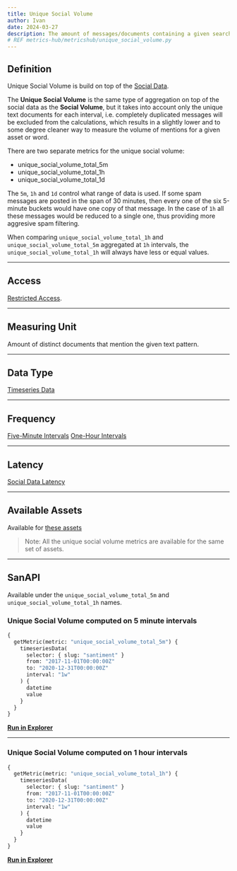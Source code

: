 ```yaml
---
title: Unique Social Volume
author: Ivan
date: 2024-03-27
description: The amount of messages/documents containing a given search term without spam
# REF metrics-hub/metricshub/unique_social_volume.py
---
```


## Definition

Unique Social Volume is build on top of the [Social Data](/metrics/details/social-data).

The **Unique Social Volume** is the same type of aggregation on top of the
social data as the **Social Volume**, but it takes into account only the unique
text documents for each interval, i.e. completely duplicated messages will be
excluded from the calculations, which results in a slightly lower and to some
degree cleaner way to measure the volume of mentions for a given asset or word.

There are two separate metrics for the unique social volume:

- unique_social_volume_total_5m
- unique_social_volume_total_1h
- unique_social_volume_total_1d

The `5m`, `1h` and `1d` control what range of data is used. If some spam messages are
posted in the span of 30 minutes, then every one of the six  5-minute buckets would have
one copy of that message. In the case of `1h` all these messages would be reduced
to a single one, thus providing more aggresive spam filtering.

When comparing `unique_social_volume_total_1h` and
`unique_social_volume_total_5m` aggregated at `1h` intervals, the
`unique_social_volume_total_1h` will always have less or equal values.

---

## Access

[Restricted Access](/metrics/details/access#restricted-access).

---

## Measuring Unit

Amount of distinct documents that mention the given text pattern.

---

## Data Type

[Timeseries Data](/metrics/details/data-type#timeseries-data)

---

## Frequency

[Five-Minute Intervals](/metrics/details/frequency#five-minute-frequency)
[One-Hour Intervals](/metrics/details/frequency#hourly-frequency)

---

## Latency

[Social Data Latency](/metrics/details/latency#social-data-latency)

---

## Available Assets

Available for [these assets](<https://api.santiment.net/graphiql?variables=&query=%7B%0A%20%20getMetric(metric%3A%20%22unique_social_volume_5m%22)%20%7B%0A%20%20%20%20metadata%20%7B%0A%20%20%20%20%20%20availableSlugs%0A%20%20%20%20%7D%0A%20%20%7D%0A%7D%0A>)

> Note: All the unique social volume metrics are available for the same set of assets.

---

## SanAPI

Available under the `unique_social_volume_total_5m` and `unique_social_volume_total_1h`
names.

### Unique Social Volume computed on 5 minute intervals

```graphql
{
  getMetric(metric: "unique_social_volume_total_5m") {
    timeseriesData(
      selector: { slug: "santiment" }
      from: "2017-11-01T00:00:00Z"
      to: "2020-12-31T00:00:00Z"
      interval: "1w"
    ) {
      datetime
      value
    }
  }
}
```

**[Run in Explorer](<https://api.santiment.net/graphiql?query=%7B%0A%20%20getMetric(metric%3A%20%22unique_social_volume_total_5m%22)%20%7B%0A%20%20%20%20timeseriesData(%0A%20%20%20%20%20%20selector%3A%20%7B%20slug%3A%20%22santiment%22%20%7D%0A%20%20%20%20%20%20from%3A%20%222017-11-01T00%3A00%3A00Z%22%0A%20%20%20%20%20%20to%3A%20%222020-12-31T00%3A00%3A00Z%22%0A%20%20%20%20%20%20interval%3A%20%221w%22%0A%20%20%20%20)%20%7B%0A%20%20%20%20%20%20datetime%0A%20%20%20%20%20%20value%0A%20%20%20%20%7D%0A%20%20%7D%0A%7D>)**

---

### Unique Social Volume computed on 1 hour intervals

```graphql
{
  getMetric(metric: "unique_social_volume_total_1h") {
    timeseriesData(
      selector: { slug: "santiment" }
      from: "2017-11-01T00:00:00Z"
      to: "2020-12-31T00:00:00Z"
      interval: "1w"
    ) {
      datetime
      value
    }
  }
}
```

**[Run in Explorer](https://api.santiment.net/graphiql?query=%7B%0A%20%20getMetric(metric%3A%20%22unique_social_volume_total_1h%22)%20%7B%0A%20%20%20%20timeseriesData(%0A%20%20%20%20%20%20selector%3A%20%7B%20slug%3A%20%22santiment%22%20%7D%0A%20%20%20%20%20%20from%3A%20%222017-11-01T00%3A00%3A00Z%22%0A%20%20%20%20%20%20to%3A%20%222020-12-31T00%3A00%3A00Z%22%0A%20%20%20%20%20%20interval%3A%20%221w%22%0A%20%20%20%20)%20%7B%0A%20%20%20%20%20%20datetime%0A%20%20%20%20%20%20value%0A%20%20%20%20%7D%0A%20%20%7D%0A%7D)**

